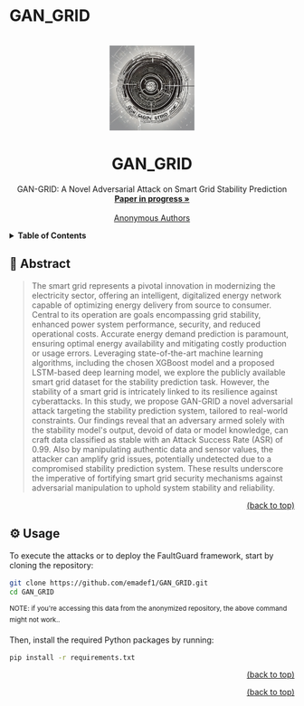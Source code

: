 # GAN_GRID
<div id="top"></div>
<!-- PROJECT LOGO -->
<br />
<div align="center">
  <a href="https://github.com/emadef1/GAN_GRID/tree/main">
    <img src="Figures/logo.png" alt="Logo" width="150" height="150">
  </a>

  <h1 align="center">GAN_GRID</h1>

  <p align="center">
    GAN-GRID: A Novel Adversarial Attack on Smart Grid Stability Prediction
    <br />
    <a href="https://github.com/emadef1/GAN_GRID/tree/main"><strong>Paper in progress »</strong></a>
    <br />
    <br />
    <a href="">Anonymous Authors</a>
  </p>
</div>

<!-- TABLE OF CONTENTS -->
<details>
  <summary><strong>Table of Contents</strong></summary>
  <ol>
    <li>
      <a href="#abstract">Abstract</a>
    </li>
    <li>
      <a href="#usage">Usage</a>
    </li>
    <li>
      <a href="#models">Models</a>
    </li>
    <li>
      <a href="#baseline">Baseline</a>
    </li>
    <li>
      <a href="#attacks">Attacks</a>
    </li>
  </ol>
</details>

<div id="abstract"></div>

## 🧩 Abstract

>The smart grid represents a pivotal innovation in modernizing the electricity sector, offering an intelligent, digitalized energy network capable of optimizing energy delivery from source to consumer. Central to its operation are goals encompassing grid stability, enhanced power system performance, security, and reduced operational costs. Accurate energy demand prediction is paramount, ensuring optimal energy availability and mitigating costly production or usage errors. Leveraging state-of-the-art machine learning algorithms, including the chosen XGBoost model and a proposed LSTM-based deep learning model, we explore the publicly available smart grid dataset for the stability prediction task. However, the stability of a smart grid is intricately linked to its resilience against cyberattacks. In this study, we propose GAN-GRID a novel adversarial attack targeting the stability prediction system, tailored to real-world constraints. Our findings reveal that an adversary armed solely with the stability model's output, devoid of data or model knowledge, can craft data classified as stable with an Attack Success Rate (ASR) of 0.99. Also by manipulating authentic data and sensor values, the attacker can amplify grid issues, potentially undetected due to a compromised stability prediction system. These results underscore the imperative of fortifying smart grid security mechanisms against adversarial manipulation to uphold system stability and reliability.

<p align="right"><a href="#top">(back to top)</a></p>
<div id="usage"></div>

## ⚙️ Usage

To execute the attacks or to deploy the FaultGuard framework, start by cloning the repository:

```bash
git clone https://github.com/emadef1/GAN_GRID.git
cd GAN_GRID
```
<sup>NOTE: if you're accessing this data from the anonymized repository, the above command might not work..</sup>

Then, install the required Python packages by running:

```bash
pip install -r requirements.txt
```

<p align="right"><a href="#top">(back to top)</a></p>
<div id="models"></div>

<p align="right"><a href="#top">(back to top)</a></p>
